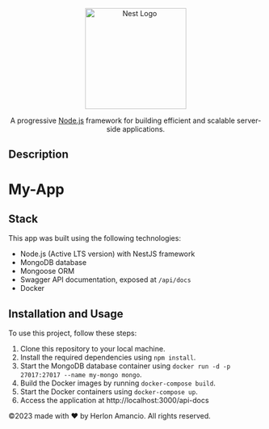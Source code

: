 <p align="center">
  <a href="https://nestjs.com/" target="blank"><img src="https://nestjs.com/img/logo-small.svg" width="200" alt="Nest Logo" /></a>
</p>

<p align="center">
  A progressive <a href="http://nodejs.org" target="_blank">Node.js</a> framework for building efficient and scalable server-side applications.
</p>

## Description

# My-App

## Stack

This app was built using the following technologies:
- Node.js (Active LTS version) with NestJS framework
- MongoDB database
- Mongoose ORM
- Swagger API documentation, exposed at `/api/docs`
- Docker

## Installation and Usage
To use this project, follow these steps:

1. Clone this repository to your local machine.
2. Install the required dependencies using `npm install`.
3. Start the MongoDB database container using `docker run -d -p 27017:27017 --name my-mongo mongo`.
4. Build the Docker images by running `docker-compose build`.
5. Start the Docker containers using `docker-compose up`.
6. Access the application at http://localhost:3000/api-docs


©2023 made with ❤️ by Herlon Amancio. All rights reserved.
